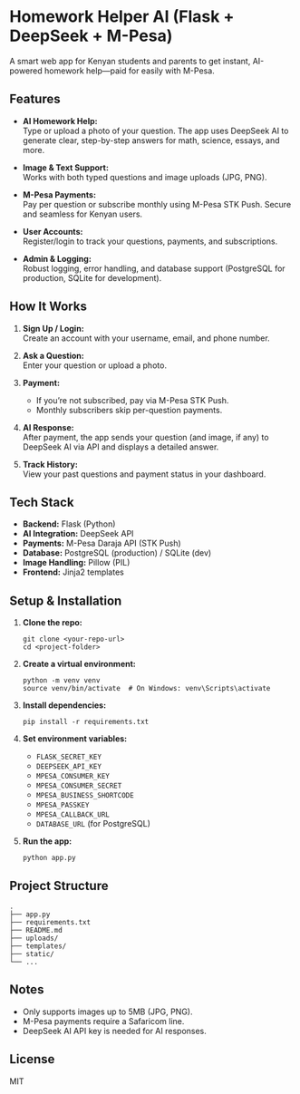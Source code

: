 # Homework Helper AI (Flask + DeepSeek + M-Pesa)

A smart web app for Kenyan students and parents to get instant, AI-powered homework help—paid for easily with M-Pesa.

## Features

- **AI Homework Help:**  
  Type or upload a photo of your question. The app uses DeepSeek AI to generate clear, step-by-step answers for math, science, essays, and more.

- **Image & Text Support:**  
  Works with both typed questions and image uploads (JPG, PNG).

- **M-Pesa Payments:**  
  Pay per question or subscribe monthly using M-Pesa STK Push. Secure and seamless for Kenyan users.

- **User Accounts:**  
  Register/login to track your questions, payments, and subscriptions.

- **Admin & Logging:**  
  Robust logging, error handling, and database support (PostgreSQL for production, SQLite for development).

## How It Works

1. **Sign Up / Login:**  
   Create an account with your username, email, and phone number.

2. **Ask a Question:**  
   Enter your question or upload a photo.

3. **Payment:**  
   - If you’re not subscribed, pay via M-Pesa STK Push.
   - Monthly subscribers skip per-question payments.

4. **AI Response:**  
   After payment, the app sends your question (and image, if any) to DeepSeek AI via API and displays a detailed answer.

5. **Track History:**  
   View your past questions and payment status in your dashboard.

## Tech Stack

- **Backend:** Flask (Python)
- **AI Integration:** DeepSeek API
- **Payments:** M-Pesa Daraja API (STK Push)
- **Database:** PostgreSQL (production) / SQLite (dev)
- **Image Handling:** Pillow (PIL)
- **Frontend:** Jinja2 templates

## Setup & Installation

1. **Clone the repo:**
   ```
   git clone <your-repo-url>
   cd <project-folder>
   ```

2. **Create a virtual environment:**
   ```
   python -m venv venv
   source venv/bin/activate  # On Windows: venv\Scripts\activate
   ```

3. **Install dependencies:**
   ```
   pip install -r requirements.txt
   ```

4. **Set environment variables:**
   - `FLASK_SECRET_KEY`
   - `DEEPSEEK_API_KEY`
   - `MPESA_CONSUMER_KEY`
   - `MPESA_CONSUMER_SECRET`
   - `MPESA_BUSINESS_SHORTCODE`
   - `MPESA_PASSKEY`
   - `MPESA_CALLBACK_URL`
   - `DATABASE_URL` (for PostgreSQL)

5. **Run the app:**
   ```
   python app.py
   ```

## Project Structure

```
.
├── app.py
├── requirements.txt
├── README.md
├── uploads/
├── templates/
├── static/
└── ...
```

## Notes

- Only supports images up to 5MB (JPG, PNG).
- M-Pesa payments require a Safaricom line.
- DeepSeek AI API key is needed for AI responses.

## License

MIT
